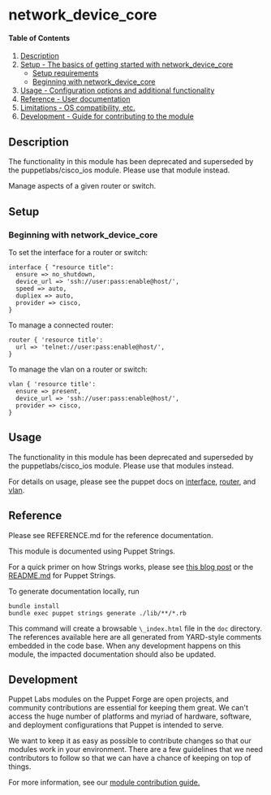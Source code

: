 
# network_device_core

#### Table of Contents

1. [Description](#description)
2. [Setup - The basics of getting started with network_device_core](#setup)
    * [Setup requirements](#setup-requirements)
    * [Beginning with network_device_core](#beginning-with-network_device_core)
3. [Usage - Configuration options and additional functionality](#usage)
4. [Reference - User documentation](#reference)
5. [Limitations - OS compatibility, etc.](#limitations)
6. [Development - Guide for contributing to the module](#development)

## Description
The functionality in this module has been deprecated and superseded by the puppetlabs/cisco_ios module. Please use that module instead.

Manage aspects of a given router or switch.

## Setup

### Beginning with network_device_core

To set the interface for a router or switch:
```
interface { "resource title":
  ensure => no_shutdown,
  device_url => 'ssh://user:pass:enable@host/',
  speed => auto,
  dupliex => auto,
  provider => cisco,
}
```

To manage a connected router:
```
router { 'resource title':
  url => 'telnet://user:pass:enable@host/',
}
```

To manage the vlan on a router or switch:
```
vlan { 'resource title':
  ensure => present,
  device_url => 'ssh://user:pass:enable@host/',
  provider => cisco,
}
```

## Usage

The functionality in this module has been deprecated and superseded by the puppetlabs/cisco_ios module. Please use that modules instead.

For details on usage, please see the puppet docs on [interface](https://puppet.com/docs/puppet/latest/types/interface.html), [router](https://puppet.com/docs/puppet/latest/types/router.html), and [vlan](https://puppet.com/docs/puppet/latest/types/vlan.html).


## Reference

Please see REFERENCE.md for the reference documentation.

This module is documented using Puppet Strings.

For a quick primer on how Strings works, please see [this blog post](https://puppet.com/blog/using-puppet-strings-generate-great-documentation-puppet-modules) or the [README.md](https://github.com/puppetlabs/puppet-strings/blob/master/README.md) for Puppet Strings.

To generate documentation locally, run
```
bundle install
bundle exec puppet strings generate ./lib/**/*.rb
```
This command will create a browsable `\_index.html` file in the `doc` directory. The references available here are all generated from YARD-style comments embedded in the code base. When any development happens on this module, the impacted documentation should also be updated.


## Development

Puppet Labs modules on the Puppet Forge are open projects, and community contributions are essential for keeping them great. We can't access the huge number of platforms and myriad of hardware, software, and deployment configurations that Puppet is intended to serve.

We want to keep it as easy as possible to contribute changes so that our modules work in your environment. There are a few guidelines that we need contributors to follow so that we can have a chance of keeping on top of things.

For more information, see our [module contribution guide.](https://docs.puppetlabs.com/forge/contributing.html)
